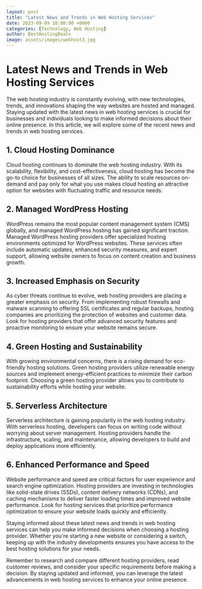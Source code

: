 ```yaml
---
layout: post
title: "Latest News and Trends in Web Hosting Services"
date: 2023-09-09 10:00:00 +0000
categories: [Technology, Web Hosting]
author: BestHostingDeals
image: assets/images/webhost3.jpg
---
```


# Latest News and Trends in Web Hosting Services

The web hosting industry is constantly evolving, with new technologies, trends, and innovations shaping the way websites are hosted and managed. Staying updated with the latest news in web hosting services is crucial for businesses and individuals looking to make informed decisions about their online presence. In this article, we will explore some of the recent news and trends in web hosting services.

## 1. Cloud Hosting Dominance

Cloud hosting continues to dominate the web hosting industry. With its scalability, flexibility, and cost-effectiveness, cloud hosting has become the go-to choice for businesses of all sizes. The ability to scale resources on-demand and pay only for what you use makes cloud hosting an attractive option for websites with fluctuating traffic and resource needs.

## 2. Managed WordPress Hosting

WordPress remains the most popular content management system (CMS) globally, and managed WordPress hosting has gained significant traction. Managed WordPress hosting providers offer specialized hosting environments optimized for WordPress websites. These services often include automatic updates, enhanced security measures, and expert support, allowing website owners to focus on content creation and business growth.

## 3. Increased Emphasis on Security

As cyber threats continue to evolve, web hosting providers are placing a greater emphasis on security. From implementing robust firewalls and malware scanning to offering SSL certificates and regular backups, hosting companies are prioritizing the protection of websites and customer data. Look for hosting providers that offer advanced security features and proactive monitoring to ensure your website remains secure.

## 4. Green Hosting and Sustainability

With growing environmental concerns, there is a rising demand for eco-friendly hosting solutions. Green hosting providers utilize renewable energy sources and implement energy-efficient practices to minimize their carbon footprint. Choosing a green hosting provider allows you to contribute to sustainability efforts while hosting your website.

## 5. Serverless Architecture

Serverless architecture is gaining popularity in the web hosting industry. With serverless hosting, developers can focus on writing code without worrying about server management. Hosting providers handle the infrastructure, scaling, and maintenance, allowing developers to build and deploy applications more efficiently.

## 6. Enhanced Performance and Speed

Website performance and speed are critical factors for user experience and search engine optimization. Hosting providers are investing in technologies like solid-state drives (SSDs), content delivery networks (CDNs), and caching mechanisms to deliver faster loading times and improved website performance. Look for hosting services that prioritize performance optimization to ensure your website loads quickly and efficiently.

Staying informed about these latest news and trends in web hosting services can help you make informed decisions when choosing a hosting provider. Whether you're starting a new website or considering a switch, keeping up with the industry developments ensures you have access to the best hosting solutions for your needs.

Remember to research and compare different hosting providers, read customer reviews, and consider your specific requirements before making a decision. By staying updated and informed, you can leverage the latest advancements in web hosting services to enhance your online presence.